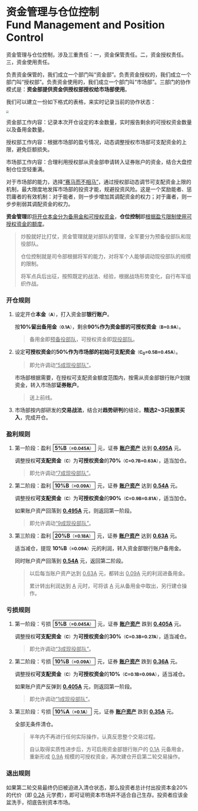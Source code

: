# 资金管理与仓位控制<br>Fund Management and Position Control

资金管理与仓位控制，涉及三重责任：一，资金保管责任。二，资金授权责任。三，资金使用责任。

负责资金保管的，我们成立一个部门叫“资金部”。负责资金授权的，我们成立一个部门叫“授权部”。负责资金使用的，我们成立一个部门叫“市场部”。三部门的协作模式是：**资金部提供资金供授权部授权给市场部使用**。

我们可以建立一份如下格式的表格，来实时记录当前的协作状态：

<img src="https://liyi.chengyishu.net/posts/49970/资金仓位表.jpg" style="zoom:45%;" /> 

资金部工作内容：记录本次开仓设定的本金数量，实时报告剩余的可授权资金数量以及备用金数量。

授权部工作内容：根据市场部的盈亏情况，动态调整授权市场部可支配资金的上限，避免巨额损失。

市场部工作内容：合理利用授权部从资金部申请转入证券账户的资金，结合大盘控制仓位空轻重满。

对于市场部的能力，选择<u>“赛马而不相马”</u>，通过授权部动态调节可支配资金上限的机制，最大限度地发挥市场部的投资才能，规避投资风险。这是一个奖励能者、惩罚庸者的有效机制：对于能者，则一步步增加其调配资金的权力；对于庸者，则一步步削弱其调配资金的权力。

**资金管理**即<u>将开仓本金分为备用金和可授权资金</u>，**仓位控制**即<u>根据盈亏限制使用可授权资金的额度</u>。

> 炒股就好比打仗，资金管理就是对部队的管理，全军要分为预备役部队和现役部队。
>
> 仓位控制就是司令部根据将军的能力，对将军个人能够调动现役部队的规模的限制。
>
> 将军点兵后出征，按照既定的战法、经验，根据战场形势变化，自行布军组织作战。

### 开仓规则

1. 设定开仓**本金**<small>（**A**）</small>，打入资金部**银行账户**。

   按**10%**留出**备用金**<small>（**0.1A**）</small>，剩余**90%**作为资金部的**可授权资金**<small>（**B=0.9A**）</small>。

   > 备用金即<u>预备役部队</u>，可授权资金即<u>现役部队</u>。

2. 设定**可授权资金**的**50%**作为市场部的**初始可支配资金**<small>（**C<sub>0</sub>=0.5B=0.45A**）</small>。

   > 即允许调动<u>“5成现役部队”</u>。

   市场部根据需要，在授权可支配资金额度范围内，按需从资金部银行账户划拨资金，转入市场部**证券账户**。

   > 送上前线。

3. 市场部按内部研发的**交易战法**，结合对**趋势研判**的结论，**精选2~3只股票买入**，完成开仓。

### 盈利规则

1. 第一阶段：盈利<span style="border:1px solid;padding:1px 4px;margin:5px;">**5%B**<small>（<b>=0.045A</b>）</small></span>元，证券 <u>**账户资产**</u> 达到 <u>**0.495A**</u> 元。

   调整授权**可支配资金**<small>（**C**）</small>为**可授权资金**的**70%**<small>（**C=0.7B=0.63A**）</small>，适当加仓。

   > 即允许调动<u>“7成现役部队”</u>。

2. 第二阶段：盈利<span style="border:1px solid;padding:1px 4px;margin:5px;">**10%B**<small>（<b>=0.09A</b>）</small></span>元，证券 <u>**账户资产**</u> 达到 <u>**0.54A**</u> 元。

   调整授权**可支配资金**<small>（**C**）</small>为**可授权资金**的**90%**<small>（<b>C=0.9B=0.81A</b>）</small>，适当加仓。

   如果账户资产回落到 <u>**0.495A**</u> 元，则返回第一阶段。

   > 即允许调动<u>“9成现役部队”</u>。

3. 第三阶段：盈利<span style="border:1px solid;padding:1px 4px;margin:5px;">**20%B**<small>（<b>=0.18A</b>）</small></span>元，证券 <u>**账户资产**</u> 达到 <u>**0.63A**</u> 元。

   适当减仓，提现 **10%B**<small>（<b>=0.09A</b>）</small>元的利润，转入资金部银行账户备用金。

   同时账户资产回落到 <u>**0.54A**</u> 元，返回第二阶段。

   > 以后每当账户资产达到 <u>0.63A</u> 元，都转出 <u>0.09A</u> 元的利润进备用金。
   >
   > 累计转出利润达到 <u>A</u> 元时，可将该 <u>A</u> 元从备用金中取出，另行建仓操作。

### 亏损规则

1. 第一阶段：亏损<span style="border:1px solid;padding:1px 4px;margin:5px;">**5%B**<small>（<b>=0.045A</b>）</small></span>元，证券 <u>**账户资产**</u> 跌到 <u>**0.405A**</u> 元。

   调整授权**可支配资金**<small>（**C**）</small>为**可授权资金**的**30%**<small>（**C=0.3B=0.27A**）</small>，适当减仓。

   > 即允许调动<u>“3成现役部队”</u>。

2. 第二阶段：亏损<span style="border:1px solid;padding:1px 4px;margin:5px;">**10%B**<small>（<b>=0.09A</b>）</small></span>元，证券 <u>**账户资产**</u> 跌到 <u>**0.36A**</u> 元。

   调整授权**可支配资金**<small>（**C**）</small>为**可授权资金**的**10%**<small>（**C=0.1B=0.09A**）</small>，适当减仓。

   如果账户资产反弹到 <u>**0.405A**</u> 元，则返回第一阶段。

   > 即允许调动<u>“1成现役部队”</u>。

3. 第三阶段：亏损<span style="border:1px solid;padding:1px 4px;margin:5px;">**10%A**<small>（<b>=0.1A</b>）</small></span>元，证券 <u>**账户资产**</u> 跌到 <u>**0.35A**</u> 元。

   全部无条件清仓。

   > 半年内不再进行任何实际操作，认真反思整个交易过程。
   >
   > 自认取得实质性进步后，方可启用资金部银行账户的 <u>0.1A</u> 元备用金，重新形成 <u>0.9A</u> 规模的可授权资金，再次建仓开启第二轮交易操作。

### 退出规则

如果第二轮交易最终仍旧被迫进入清仓状态，那么投资者总计付出投资本金20%的代价（即 <u>0.2A</u> 元学费），即可证明资本市场并不适合自己生存。投资者应该金盆洗手，彻底告别资本市场。

